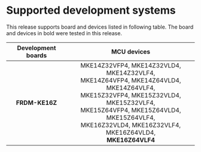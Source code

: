 # Supported development systems

This release supports board and devices listed in following table. The board and devices in bold were tested in this release.

|Development boards|MCU devices|
|:--:              |:--:       |
|**FRDM-KE16Z**|MKE14Z32VFP4, MKE14Z32VLD4, MKE14Z32VLF4,<br/> MKE14Z64VFP4, MKE14Z64VLD4, MKE14Z64VLF4,<br/> MKE15Z32VFP4, MKE15Z32VLD4, MKE15Z32VLF4,<br/> MKE15Z64VFP4, MKE15Z64VLD4, MKE15Z64VLF4,<br/> MKE16Z32VLD4, MKE16Z32VLF4, MKE16Z64VLD4,<br/> **MKE16Z64VLF4**|
